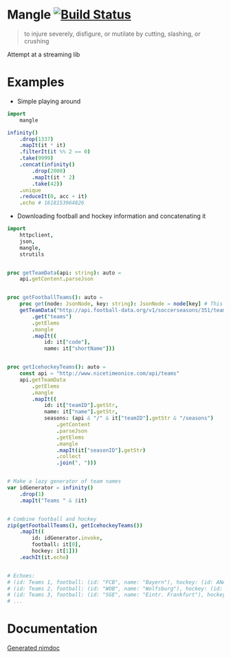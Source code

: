 Mangle [![Build Status](https://travis-ci.org/baabelfish/mangle.svg?branch=master)](https://travis-ci.org/baabelfish/mangle)
======

> to injure severely, disfigure, or mutilate by cutting, slashing, or crushing

Attempt at a streaming lib

# Examples

- Simple playing around

```nim
import
    mangle

infinity()
    .drop(1337)
    .mapIt(it * it)
    .filterIt(it %% 2 == 0)
    .take(9999)
    .concat(infinity()
        .drop(2000)
        .mapIt(it * 2)
        .take(42))
    .unique
    .reduceIt(0, acc + it)
    .echo # 1618153964826
```

- Downloading football and hockey information and concatenating it

```nim
import
    httpclient,
    json,
    mangle,
    strutils


proc getTeamData(api: string): auto =
    api.getContent.parseJson


proc getFootballTeams(): auto =
    proc get(node: JsonNode, key: string): JsonNode = node[key] # This should really be in the json module
    getTeamData("http://api.football-data.org/v1/soccerseasons/351/teams")
        .get("teams")
        .getElems
        .mangle
        .mapIt((
            id: it["code"],
            name: it["shortName"]))


proc getIcehockeyTeams(): auto =
    const api = "http://www.nicetimeonice.com/api/teams"
    api.getTeamData
        .getElems
        .mangle
        .mapIt((
            id: it["teamID"].getStr,
            name: it["name"].getStr,
            seasons: (api & "/" & it["teamID"].getStr & "/seasons")
                .getContent
                .parseJson
                .getElems
                .mangle
                .mapIt(it["seasonID"].getStr)
                .collect
                .join(", ")))


# Make a lazy generator of team names
var idGenerator = infinity()
    .drop(1)
    .mapIt("Teams " & $it)


# Combine football and hockey
zip(getFootballTeams(), getIcehockeyTeams())
    .mapIt((
        id: idGenerator.invoke,
        football: it[0],
        hockey: it[1]))
    .eachIt(it.echo)


# Echoes:
# (id: Teams 1, football: (id: "FCB", name: "Bayern"), hockey: (id: ANA, name: Anaheim Ducks, seasons: 20112012, 20122013, 20132014, 20142015))          
# (id: Teams 2, football: (id: "WOB", name: "Wolfsburg"), hockey: (id: ARI, name: Arizona Coyotes, seasons: 20112012, 20122013, 20132014, 20142015))     
# (id: Teams 3, football: (id: "SGE", name: "Eintr. Frankfurt"), hockey: (id: BOS, name: Boston Bruins, seasons: 20112012, 20122013, 20132014, 20142015))
# ...
```

# Documentation
[Generated nimdoc](https://htmlpreview.github.io/?https://raw.githubusercontent.com/baabelfish/mangle/master/mangle.html)
